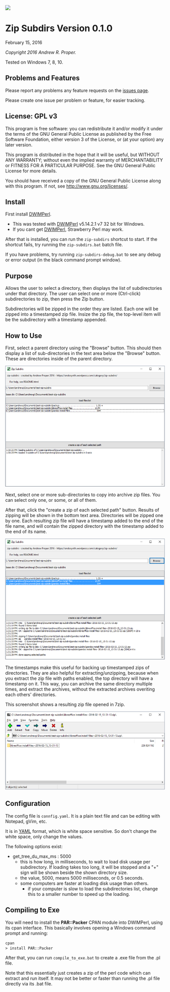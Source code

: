 
![&nbsp;](resources/zip-subdirs-icon-export.ico)

# Zip Subdirs Version 0.1.0

February 15, 2016

*Copyright 2016 Andrew R. Proper.*

Tested on Windows 7, 8, 10.


## Problems and Features

Please report any problems any feature requests on the [issues page](https://github.com/andrewrproper/zip-subdirs/issues).

Please create one issue per problem or feature, for easier tracking.


## License: GPL v3

This program is free software: you can redistribute it and/or modify
it under the terms of the GNU General Public License as published by
the Free Software Foundation, either version 3 of the License, or
(at your option) any later version.

This program is distributed in the hope that it will be useful,
but WITHOUT ANY WARRANTY; without even the implied warranty of
MERCHANTABILITY or FITNESS FOR A PARTICULAR PURPOSE.  See the
GNU General Public License for more details.

You should have received a copy of the GNU General Public License
along with this program.  If not, see <http://www.gnu.org/licenses/>.


## Install

First install [DWIMPerl](http://dwimperl.com).

  - This was tested with [DWIMPerl](http://dwimperl.com) v5.14.2.1 v7 32 bit for Windows.
  - If you cant get [DWIMPerl](http://dwimperl.com), Strawberry Perl may work.

After that is installed, you can run the ```zip-subdirs``` shortcut to start.
If the shortcut fails, try running the ```zip-subdirs.bat``` batch file.

If you have problems, try running ```zip-subdirs-debug.bat``` to see any
debug or error output (in the black command prompt window).




## Purpose

Allows the user to select a directory, then displays the list of
subdirectories under that directory. The user can select one or
more (Ctrl-click) subdirectories to zip, then press the Zip button.

Subdirectories will be zipped in the order they are listed. Each
one will be zipped into a timestamped zip file. Insize the zip file,
the top-level item will be the subdirectory with a timestamp appended.

## How to Use

First, select a parent directory using the "Browse" button. This should
then display a list of sub-directories in the text area below the "Browse" button.
These are directories inside of the parent directory.

![Main Window](screenshots/main-window.png)


Next, select one or more sub-directories to copy into archive zip files. You can
select only one, or some, or all of them.

After that, click the "create a zip of each selected path" button. Results of 
zipping will be shown in the bottom text area. Directories will be zipped one
by one. Each resulting zip file will have a timestamp added to the end of 
the file name, and will contain the zipped directory with the timestamp added to
the end of its name.

![Created some zips](screenshots/created-2-zips.png)

The timestamps make this useful for backing up timestamped zips of directories.
They are also helpful for extracting/unzipping, because when you extract the
zip file with paths enabled, the top directory will have a timestamp on it. This 
way, you can archive the same directory multiple times, and extract the archives,
without the extracted archives overiting each others' directories.

This screenshot shows a resulting zip file opened in 7zip.

![Archive shown in 7zip](screenshots/archive-shown-in-7zip.png)




## Configuration

The config file is ```connfig.yaml```.  It is a plain text file and can
be editing with Notepad, gVim, etc.

It is in [YAML](http://yaml.org/) format, which is white space sensitive. So don't
change the white space, only change the values.

The following options exist:

  - get_tree_du_max_ms : 5000
    - this is how long, in milliseconds, to wait to load 
	  disk usage per subdirectory. If loading takes too long, it will
	  be stopped and a "+" sign will be shown beside the shown directory
	  size.
	- the value, 5000, means 5000 milliseconds, or 0.5 seconds.
	- some computers are faster at loading disk usage than others.
	  - if your computer is slow to load the subdirectories list,
	    change this to a smaller number to speed up the loading.


## Compiling to Exe

You will need to install the **PAR::Packer** CPAN module into DWIMPerl, using
its cpan interface. This basically involves opening a Windows command prompt 
and running:

```
cpan
> install PAR::Packer
```

After that, you can run ```compile_to_exe.bat``` to create a .exe file from 
the .pl file. 

Note that this essentially just creates a zip of the perl code 
which can extract and run itself. It may not be better or faster than running
the .pl file directly via its .bat file.



